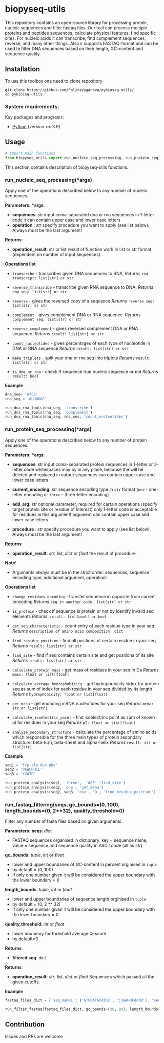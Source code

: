 # biopyseq-utils 
This repository contains an open-source library for processing protein, nucleic sequences and filter fastaq files. Our tool can process multiple proteins and peptides sequences, calculate physical features, find specific sites. For nucleic acids it can transcribe, find complement sequences, reverse, and many other things. Also ir supports FASTAQ-format and can be used to filter DNA sequences based on their length, GC-content and sequence quality. 


## Installation

To use this toolbox one need to clone repository

```shell
git clone https://github.com/PolinaVaganova/pybioseq-utils/
cd pybioseq-utils
```
### System requirements:

Key packages and programs:
- [Python](https://www.python.org/downloads/) (version >= 3.9)

## Usage

```python
# import main functions
from biopyseq_utils import run_nucleic_seq_processing, run_protein_seq_processing, run_fastaq_filtering
```      
This section contains description of biopyseq-utils functions.

### run_nucleic_seq_processing(\*args)

Apply one of the operations described below to any number of nucleic sequences.

**Parameters:**
**\*args**:
- **sequences**: *str*
input coma-separated dna or rna sequences in 1-letter code it can contain upper case and lower case letters
- **operation** : *str*
specify procedure you want to apply (see list below). Always must be the last argument!

**Returns**:
- **operation_result**: str or list
result of function work in list or str format (dependent on number of input sequences)

**Operations list**

- `transcribe` - transcribes given DNA sequences to RNA,
	*Returns*
	`rna transcript: list[str] or str` 

- `reverse_transcribe` - transcribe given RNA sequence to DNA,
	*Returns*
	`dna seq: list[str] or str`

- `reverse` - gives the reversed copy of a sequence
	*Returns*
	`reverse seq: list[str] or str` 

- `complement` - gives complement DNA or RNA sequence.
	*Returns*
	`complement seq: list[str] or str` 

- `reverse_complement` - gives reversed complement DNA or RNA sequence. 
	*Returns*
	`result: list[str] or str` 

- `count_nucleotides` - gives percentages of each type of nucleotide in DNA or RNA sequence
	*Returns*
	`result: list[str] or str`

- `make_triplets` - split your dna or rna seq into triplets
	*Returns*
	`result: list[str] or str`

- `is_dna_or_rna` - check if sequence true nucleic sequence or not
	*Returns*
	`result: bool`

**Example**
```python
dna_seq= 'ATCG'
rna_seq = 'AUUUGGC'

run_dna_rna_tools(dna_seq, 'transcribe')
run_dna_rna_tools(rna_seq, 'complement')
run_dna_rna_tools(dna_seq, rna_seq, 'count_nucleotides')
```

### run_protein_seq_processing(\*args)

Apply one of the operations described below to any number of protein sequences. 

**Parameters:**
**\*args**:
- **sequences**: *str*
input coma-separated protein sequences in 1-letter or 3-letter code
whitespaces may by in any place, because the will be deleted and replaced in output
sequences can contain upper case and lower case letters

- **current_encoding**: *str*
sequence encoding type in `str` format (`one` - one-letter encoding or `three` - three-letter encoding) 

- **add_arg**: *str*
optional parameter, required for certain operations (specify target protein site or residue of interest)
only 1-letter code is acceptable for residues in this argument!
argument can contain upper case and lower case letters

- **procedure** : *str*
specify procedure you want to apply (see list below). Always must be the last argument!

**Returns**:
- **operation_result**: *str*, *list*, *dict* or *float*
the result of procedure

**Note!**
- Arguments always must be in the strict order: sequences, sequence encoding type, additional argument, operation!

**Operations list**
- `change_residues_encoding` - transfer sequence in opposite from current tencoding
	*Returns*
	`seq in another code: list[str] or str` 

- `is_protein` - check if sequence is protein or not by identify invalid seq elements
	*Returns*:
	`result: list[bool] or bool`

- `get_seq_characteristic` - count entry of each residue type in your seq
	*Returns*
	`description of amino acid composition: dict`

- `find_residue_position` - find all positions of certain residue in your seq
	*Returns*
	`result: list[str] or str`

- `find_site` - find if seq contains certain site and get positions of its site
	*Returns*
	`result: list[str] or str`

- `calculate_protein_mass` - get mass of residues in your seq in Da
	*Returns*
	`mass: float or list[float]`

- `calculate_average_hydrophobicity` - get hydrophobicity index for protein seq as sum of index for each residue in your seq divided by its length
	*Returns*
	`hydrophobicity: float or list[float]`

- `get_mrna` - get encoding mRNA nucleotides for your seq
	*Returns*
	`mrna: str or list[str]`

- `calculate_isoelectric_point` - find isoelectrinc point as sum of known pI for residues in your seq
	*Returns*
	`pI: float or list[float]`

- `analyze_secondary_structure` - calculate the percentage of amino acids which responsible for the three main
    types of protein secondary structure: beta-turn, beta-sheet and alpha-helix
    *Returns*
    `result: str or list[str]`


**Example**

```python
seq1 = 'Trp ala GLN phe'
seq2 = 'DAWLRHIL'
seq3 = 'YVWTD'

run_protein_analysis(seq1, 'three',  'AQF' 'find_site')
run_protein_analysis(seq2, 'one', 'get_mrna')
run_protein_analysis(seq2, seq3, 'one', 'D', 'find_residue_position')

```

### run_fastaq_filtering(seqs, gc_bounds=(0, 100), length_bounds=(0, 2\*\*32), quality_threshold=0)

Filter any number of fasta files based on given arguments. 

**Parameters:**
**seqs**: *dict*
- FASTAQ sequences organised in dictionary: key = sequence name, value = sequence and sequence quality in ASCII code (all as *str*)

**gc_bounds**: *tuple*, *int* or *float*
- lower and upper boundaries of GC-content in percent orginised in `tuple`
- by default = (0, 100)
- if only one number given it will be considered the upper boundary with the lower boundary = 0

**length_bounds**: *tuple*, *int* or *float*
- lower and upper boundaries of sequence length orginised in `tuple`
- by default = (0, 2 ** 32)
- if only one number given it will be considered the upper boundary with the lover boundary = 0

**quality_threshold**: *int* or *float*
- lower boundary for threshold average Q-score
- by default=0

**Returns**:
- **filtered seq**: *dict*

**Returns**:
- **operation_result**: *str*, *list*, *dict* or *float*
Sequences which passed all the given cutoffs. 

**Example**
```python
fastaq_files_dict = {'seq_name1': ('ATCGATGCATGC', 'jjG#HHFddd@'), 'seq_name2': ('GGGTCATTT', '!@jHHj')}

run_filter_fastaq(fastaq_files_dict, gc_bounds=(30, 80), length_bounds=(4, 8), quality_threshold=22)

```

Contribution
-----
Issues and PRs are welcome